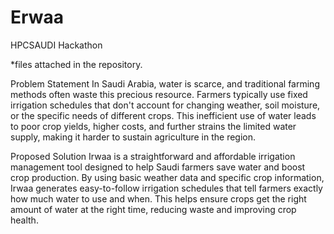 # Erwaa
HPCSAUDI Hackathon

*files attached in the repository.


Problem Statement
In Saudi Arabia, water is scarce, and traditional farming methods often waste this precious resource. Farmers typically use fixed irrigation schedules that don't account for changing weather, soil moisture, or the specific needs of different crops. This inefficient use of water leads to poor crop yields, higher costs, and further strains the limited water supply, making it harder to sustain agriculture in the region.

Proposed Solution
Irwaa is a straightforward and affordable irrigation management tool designed to help Saudi farmers save water and boost crop production. By using basic weather data and specific crop information, Irwaa generates easy-to-follow irrigation schedules that tell farmers exactly how much water to use and when. This helps ensure crops get the right amount of water at the right time, reducing waste and improving crop health.
